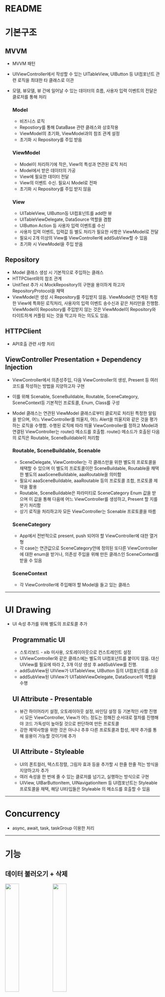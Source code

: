 # README

# 기본구조

## MVVM

- MVVM 패턴
- UIViewController에서 작성할 수 있는 UITableView, UIButton 등 UI컴포넌트 관련 로직을 최대한 타 클래스로 이관
- 모델, 뷰모델, 뷰 간에 일어날 수 있는 데이터의 흐름, 사용자 입력 이벤트의 전달은 클로저를 통해 처리
    
    ### Model
    
    - 비즈니스 로직
    - Repostiory를 통해 DataBase 관련 클래스와 상호작용
    - ViewModel의 초기화, ViewModel과의 참조 관계 설정
    - 초기화 시 Repository를 주입 받음
    
    ### ViewModel
    
    - Model이 처리하기에 작은, View의 특성과 연관된 로직 처리
    - Model에서 받은 데이터의 가공
    - View에 필요한 데이터 전달
    - View의 이벤트 수신. 필요시 Model로 전파
    - 초기화 시 Repository를 주입 받지 않음
    
    ### View
    
    - UITableView, UIButton등 UI컴포넌트를 add한 뷰
    - UITableViewDelegate, DataSource 역할을 겸함
    - UIButton Action 등 사용자 입력 이벤트를 수신
    - 사용자 입력 이벤트, 입력값 등 별도 처리가 필요한 사항은 ViewModel로 전달
    - 필요시 2개 이상의 View를 ViewController에 addSubView할 수 있음
    - 초기화 시 ViewModel을 주입 받음

## Repository

- Model 클래스 생성 시 기본적으로 주입하는 클래스
- HTTPClient와의 참조 관계
- UnitTest 추가 시 MockRepository의 구현을 용이하게 하고자 RepositoryProtocol을 채택
- ViewModel은 생성 시 Repository를 주입받지 않음. ViewModel은 연계된 특정한 View에 특화된 로직처리, 사용자의 입력 이벤트 송수신과 같은 처리만을 진행함. ViewModel이 Repository를 주입받지 않는 것은 ViewModel이 Repository와 타이트하게 커플링 되는 것을 막고자 하는 의도도 있음.

## HTTPClient

- API호출 관련 사항 처리

## ViewController Presentation + Dependency Injection

- ViewController에서 의존성주입, 다음 ViewController의 생성, Present 등 여러 코드를 작성하는 방법을 지양하고자 구현
- 이를 위해 Scenable, SceneBuildable, Routable, SceneCategory, SceneContext등 기본적인 프로토콜, Enum, Class를 구성
- Model 클래스는 연관된 ViewModel 클래스로부터 클로저로 처리된 특정한 알림을 받으며, 어느 ViewController를 띄울지, 어느 Alert을 띄울지와 같은 것을 평가하는 로직을 수행함. 수행된 로직에 따라 띄울 ViewController를 정하고 Model과 연결된 ViewController는 route() 메소드를 호출함. route() 메소드가 호출된 다음의 로직은 Routable, SceneBuildable이 처리함
    
    ### Routable, SceneBuildable, Scenable
    
    - SceneDelegate, ViewController는 각 클래스만을 위한 별도의 프로토콜을 채택할 수 있으며 이 별도의 프로토콜이란 SceneBuildable, Routable을 채택한 별도의 aaaSceneBuildable, aaaRoutable을 의미함
    - 필요시 aaaSceneBuildable, aaaRoutable 등의 프로토콜 조합, 프로토콜 제약을 활용
    - Routable, SceneBuildable은 파라미티로 SceneCategory Enum 값을 받으며 이 값을 통해 다음에 어느 ViewController를 생성하고, Present 할 지를 분기 처리함
    - 상기 로직을 처리하고자 모든 ViewController는 Scenable 프로토콜을 따름
    
    ### SceneCategory
    
    - App에서 전반적으로 present, push 되어야 할 ViewController에 대한 열거형
    - 각 case는 연관값으로 SceneCategory안에 정의된 또다른 ViewController에 대한 enum을 받거나, 의존성 주입을 위해 만든 클래스인 SceneContext를 받을 수 있음
    
    ### SceneContext
    
    - 각 ViewController에 주입해야 할 Model을 들고 있는 클래스

---

# UI Drawing

- UI 속성 추가를 위해 별도의 프로토콜 추가
    
    ## Programmatic UI
    
    - 스토리보드 - xib 미사용, 오토레이아웃으로 컨스트레인트 설정
    - UIViewController와 같은 클래스에는 별도의 UI컴포넌트를 붙이지 않음. 대신 UIView를 필요에 따라 2, 3개 이상 생성 후 addSubView를 진행.
    - addSubView된 UIView가 UITableView, UIButton 등의 UI컴포넌트를 소유
    - addSubView된 UIView가 UITableViewDelegate, DataSource의 역할을 수행
    
    ## UI Attribute - Presentable
    
    - 뷰간 하이어라키 설정, 오토레이아웃 설정, 바인딩 설정 등 기본적인 사항 진행 시 모든 ViewController, View가 어느 정도는 정해진 순서대로 절차를 진행해야 코드 가독성이 높아질 것으로 판단하여 만든 프로토콜
    - 강한 제약사항을 위한 것은 아니나 추후 다른 프로토콜과 합성, 제약 추가를 통해 응용이 가능할 것이기에 추가
    
    ## UI Attribute - Styleable
    
    - UI의 폰트컬러, 텍스트정렬, 그림자 효과 등을 추가할 시 한줄 한줄 적는 방식을 지양하고자 추가
    - 여러 속성을 한 번에 줄 수 있는 클로저를 넘기고, 실행하는 방식으로 구현
    - UIView, UIBarButtonItem, UINavigationItem 등 UI컴포넌트는 Styleable 프로토콜을 채택, 해당 UI타입들은 Styleable 의 메소드를 호출할 수 있음

---

# Concurrency

- async, await, task, taskGroup 이용한 처리

---

# 기능


## 데이터 불러오기 + 삭제
<img src="https://user-images.githubusercontent.com/24997407/200156325-5cb3b7fd-5cbf-4920-926f-e07aec354d3a.gif" width="30%"></img>
<img src="https://user-images.githubusercontent.com/24997407/200156330-841f65bc-81ab-47ed-ad5f-f33b13d98eed.gif" width="30%"></img>

## 레이아웃 변경 + 프로필 이미지 확대 축소
<img src="https://user-images.githubusercontent.com/24997407/200156333-77d7eb54-8792-4593-bfcf-c62316fabb18.gif" width="30%"></img>
<img src="https://user-images.githubusercontent.com/24997407/200156334-c6b6f70f-3a57-4d82-9e65-4a1b069e52e9.gif" width="30%"></img>
---

